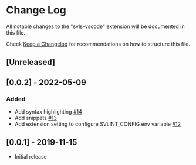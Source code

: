 # Change Log

All notable changes to the "svls-vscode" extension will be documented in this file.

Check [Keep a Changelog](http://keepachangelog.com/) for recommendations on how to structure this file.

## [Unreleased]

## [0.0.2] - 2022-05-09
### Added

- Add syntax highlighting [#14](https://github.com/dalance/svls-vscode/pull/14)
- Add snippets [#13](https://github.com/dalance/svls-vscode/pull/13)
- Add extension setting to configure SVLINT_CONFIG env variable [#12](https://github.com/dalance/svls-vscode/pull/12)

## [0.0.1] - 2019-11-15

- Initial release
